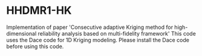 # HHDMR1-HK
Implementation of paper 'Consecutive adaptive Kriging method for high-dimensional reliability analysis based on multi-fidelity framework'
This code uses the Dace code for 1D Kriging modeling. Please install the Dace code before using this code.
